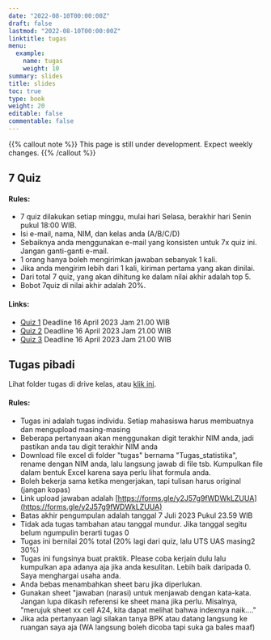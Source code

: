 ```yaml
---
date: "2022-08-10T00:00:00Z"
draft: false
lastmod: "2022-08-10T00:00:00Z"
linktitle: tugas
menu:
  example:
    name: tugas
    weight: 10
summary: slides
title: slides
toc: true
type: book
weight: 20
editable: false
commentable: false
---
```


{{% callout note %}} This page is still under development. Expect weekly changes. {{% /callout %}}

## 7 Quiz

#### Rules:

- 7 quiz dilakukan setiap minggu, mulai hari Selasa, berakhir hari Senin pukul 18:00 WIB.
- Isi e-mail, nama, NIM, dan kelas anda (A/B/C/D)
- Sebaiknya anda menggunakan e-mail yang konsisten untuk 7x quiz ini. Jangan ganti-ganti e-mail.
- 1 orang hanya boleh mengirimkan jawaban sebanyak 1 kali.
- Jika anda mengirim lebih dari 1 kali, kiriman pertama yang akan dinilai.
- Dari total 7 quiz, yang akan dihitung ke dalam nilai akhir adalah top 5.
- Bobot 7quiz di nilai akhir adalah 20%.

#### Links:

- [Quiz 1](https://forms.gle/xn3gXZEaRryjS2gf8) Deadline 16 April 2023 Jam 21.00 WIB
- [Quiz 2](https://forms.gle/qDiFASLrhJQUeVBh9) Deadline 16 April 2023 Jam 21.00 WIB
- [Quiz 3](https://forms.gle/nMtbYf9gSPDiuAiM7) Deadline 16 April 2023 Jam 21.00 WIB

## Tugas pibadi

Lihat folder tugas di drive kelas, atau [klik ini](https://drive.google.com/drive/folders/1OQYBKx4fTxPC3CZCS9KlxOKyZl3q1hfB?usp=drive_link).

#### Rules:
- Tugas ini adalah tugas individu. Setiap mahasiswa harus membuatnya dan mengupload masing-masing
- Beberapa pertanyaan akan menggunakan digit terakhir NIM anda, jadi pastikan anda tau digit terakhir NIM anda
- Download file excel di folder "tugas" bernama "Tugas_statistika", rename dengan NIM anda, lalu langsung jawab di file tsb. Kumpulkan file dalam bentuk Excel karena saya perlu lihat formula anda.
- Boleh bekerja sama ketika mengerjakan, tapi tulisan harus original (jangan kopas)
- Link upload jawaban adalah [https://forms.gle/y2J57g9fWDWkLZUUA](https://forms.gle/y2J57g9fWDWkLZUUA)
- Batas akhir pengumpulan adalah tanggal 7 Juli 2023 Pukul 23.59 WIB
- Tidak ada tugas tambahan atau tanggal mundur. Jika tanggal segitu belum ngumpulin berarti tugas 0
- Tugas ini bernilai 20% total (20% lagi dari quiz, lalu UTS UAS masing2 30%)
- Tugas ini fungsinya buat praktik. Please coba kerjain dulu lalu kumpulkan apa adanya aja jika anda kesulitan. Lebih baik daripada 0. Saya menghargai usaha anda.
- Anda bebas menambahkan sheet baru jika diperlukan.
- Gunakan sheet "jawaban (narasi) untuk menjawab dengan kata-kata. Jangan lupa dikasih referensi ke sheet mana jika perlu. Misalnya, "merujuk sheet xx cell A24, kita dapat melihat bahwa indexnya naik...."
- Jika ada pertanyaan lagi silakan tanya BPK atau datang langsung ke ruangan saya aja (WA langsung boleh dicoba tapi suka ga bales maaf)